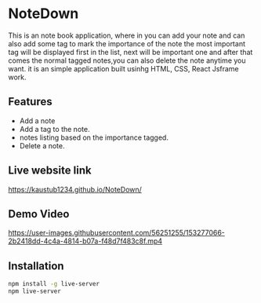 
# NoteDown
This is an note book application, where in you can add your note and can also add some tag to mark the importance of the note the most important tag will be displayed first in the list, next will be important one and after that comes the normal tagged notes,you can also delete the note anytime you want.
it is an simple application built usinhg HTML, CSS, React Jsframe work.


## Features

- Add a note
- Add a tag to the note.
- notes listing based on the importance tagged.
- Delete a note.

## Live website link
 https://kaustub1234.github.io/NoteDown/

## Demo Video
https://user-images.githubusercontent.com/56251255/153277066-2b2418dd-4c4a-4814-b07a-f48d7f483c8f.mp4

## Installation

```bash
npm install -g live-server
npm live-server
```
    

